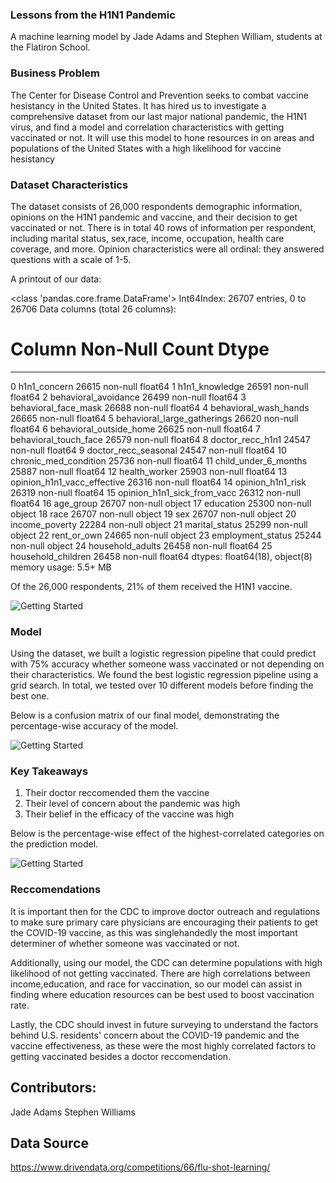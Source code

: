 ### Lessons from the H1N1 Pandemic
A machine learning model by Jade Adams and Stephen William, students at the Flatiron School.
 
 
### Business Problem
 
The Center for Disease Control and Prevention seeks to combat vaccine hesistancy in the United States. It has hired us to investigate a comprehensive dataset from our last major national pandemic, the H1N1 virus, and find a model and correlation characteristics with getting vaccinated or not. It will use this model to hone resources in on areas and populations of the United States with a high likelihood for vaccine hesistancy
 
 
### Dataset Characteristics
 
The dataset consists of 26,000 respondents demographic information, opinions on the H1N1 pandemic and vaccine, and their decision to get vaccinated or not. There is in total 40 rows of information per respondent, including marital status, sex,race, income, occupation, health care coverage, and more. Opinion characteristics were all ordinal: they answered questions with a scale of 1-5.
 
A printout of our data:
 
<class 'pandas.core.frame.DataFrame'>
Int64Index: 26707 entries, 0 to 26706
Data columns (total 26 columns):
#   Column                       Non-Null Count  Dtype 
---  ------                       --------------  ----- 
0   h1n1_concern                 26615 non-null  float64
1   h1n1_knowledge               26591 non-null  float64
2   behavioral_avoidance         26499 non-null  float64
3   behavioral_face_mask         26688 non-null  float64
4   behavioral_wash_hands        26665 non-null  float64
5   behavioral_large_gatherings  26620 non-null  float64
6   behavioral_outside_home      26625 non-null  float64
7   behavioral_touch_face        26579 non-null  float64
8   doctor_recc_h1n1             24547 non-null  float64
9   doctor_recc_seasonal         24547 non-null  float64
10  chronic_med_condition        25736 non-null  float64
11  child_under_6_months         25887 non-null  float64
12  health_worker                25903 non-null  float64
13  opinion_h1n1_vacc_effective  26316 non-null  float64
14  opinion_h1n1_risk            26319 non-null  float64
15  opinion_h1n1_sick_from_vacc  26312 non-null  float64
16  age_group                    26707 non-null  object
17  education                    25300 non-null  object
18  race                         26707 non-null  object
19  sex                          26707 non-null  object
20  income_poverty               22284 non-null  object
21  marital_status               25299 non-null  object
22  rent_or_own                  24665 non-null  object
23  employment_status            25244 non-null  object
24  household_adults             26458 non-null  float64
25  household_children           26458 non-null  float64
dtypes: float64(18), object(8)
memory usage: 5.5+ MB
 
 
Of the 26,000 respondents, 21% of them received the H1N1 vaccine.
 
![Getting Started](images/Unknown-6.jpg)
 
### Model
 
Using the dataset, we built a logistic regression pipeline that could predict with 75% accuracy whether someone wass vaccinated or not depending on their characteristics. We found the best logistic regression pipeline using a grid search. In total, we tested over 10 different models before finding the best one.
 
Below is a confusion matrix of our final model, demonstrating the percentage-wise accuracy of the model. 
 
 
![Getting Started](images/Unknown-5.jpg)
 
 ### Key Takeaways

 
1. Their doctor reccomended them the vaccine
2. Their level of concern about the pandemic was high
3. Their belief in the efficacy of the vaccine was high


Below is the percentage-wise effect of the highest-correlated categories on the prediction model.

![Getting Started](images/Unknown-9.jpg)

### Reccomendations
 
It is important then for the CDC to improve doctor outreach and regulations to make sure primary care physicians are encouraging their patients to get the COVID-19 vaccine, as this was singlehandedly the most important determiner of whether someone was vaccinated or not.
 
Additionally, using our model, the CDC can determine populations with high likelihood of not getting vaccinated. There are high correlations between income,education, and race for vaccination, so our model can assist in finding where education resources can be best used to boost vaccination rate.

Lastly, the CDC should invest in future surveying to understand the factors behind U.S. residents' concern about the COVID-19 pandemic and the vaccine effectiveness, as these were the most highly correlated factors to getting vaccinated besides a doctor reccomendation.


## Contributors:

Jade Adams
Stephen Williams

## Data Source

https://www.drivendata.org/competitions/66/flu-shot-learning/